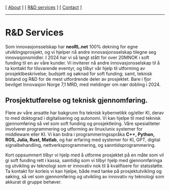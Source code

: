 [ [About](index.md) ]     [ [R&D services](RnD_services.md) ]     [ [Contact](./RnD_manager.md) ]

-------------------------------------------------------------------

# R&D Services
Som innovasjonsselskap har __neoRL.net__ 100% dekning for egne utviklingsprosjekt,
	og vi hjelper nå andre innovasjonsselskap tilegne seg innovasjonsmidler.
I 2024 har vi så langt stått for over 20MNOK i soft funding til en av våre kunder.
Vi inviterer nå andre innovasjonsselskap til å ta kontakt for tilsvarende eventyr, 
	og tilbyr vår hjelp til utforming av prosjektbeskrivelse; budsjett og søknad for soft funding; 
	samt, teknisk bistand og R&D for de mest utfordrende deler av prosjektet.
Bare i fjor bevilget Innovasjon Norge 7,1 MRD, med meldinger om nær dobling i 2024.
	
## Prosjektutførelse og teknisk gjennomføring. 
Flere av våre ansatte har bakgrunn fra teknisk kybernetikk og/eller KI, derav to med doktograd i digitalisering og
autonomi. Vi kan hjelpe til med teknisk gjennomføring så vel som soft funding og prosjektleiing. 
Våre spesialiteter involverer programmering og utforming av linux/unix systemer for middleware eller KI.
Vi kan bidra i programmeringsspråka **C++, Python, ROS, Julia, Rust, Matlab**, og har erfaring med systemer for KI, GPT,
digital signalbehandling, nettverksprogrammering, og sanntidsprogrammering.

Kort oppsummert tilbyr vi hjelp med å utforme prosjektet på en måte som vil gi soft funding rett i kassa, samtidig som
vi tilbyr hjelp med gjennomføringa og utvikling av teknologi som er innovativ nok til å kvalifisere for statsstøtte.
Ta kontakt for korleis vi kan hjelpe, både med tanke på prosjektutvikling og søking, så vel som gjennomføring og
utvikling av innovativ ny teknologi som akkurat di gruppe behøver.
